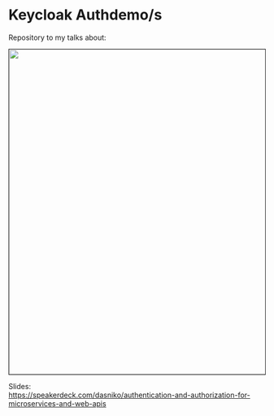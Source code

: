 # Keycloak Authdemo/s

Repository to my talks about:

<img src="https://speakerd.s3.amazonaws.com/presentations/d68ec2d93c484477aafcbcb0699cd888/slide_0.jpg?1520535703" width="640" border="1"/>

Slides:  
https://speakerdeck.com/dasniko/authentication-and-authorization-for-microservices-and-web-apis
